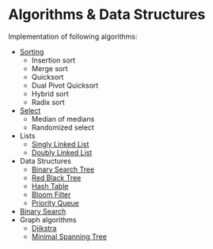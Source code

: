 # Algorithms & Data Structures

Implementation of following algorithms:
* [Sorting](./sort/)
  - Insertion sort
  - Merge sort
  - Quicksort
  - Dual Pivot Quicksort
  - Hybrid sort
  - Radix sort
* [Select](./select/)
  - Median of medians
  - Randomized select
* Lists
  - [Singly Linked List](./lists/linked_list/)
  - [Doubly Linked List](./lists/doubly_linked_list/)
* Data Structures
  - [Binary Search Tree](./data_structures/src/com/raczy/ds/BinarySearchTree.java)
  - [Red Black Tree](./data_structures/src/com/raczy/ds/RedBlackTree.java)
  - [Hash Table](./data_structures/src/com/raczy/ds/HashTable.java)
  - [Bloom Filter](./data_structures/src/com/raczy/ds/bloom)
  - [Priority Queue](./pqueue/)
* [Binary Search](./binary_search/)
* Graph algorithms
  - [Djikstra](./graph/djikstra/)
  - [Minimal Spanning Tree](./graph/mst)
